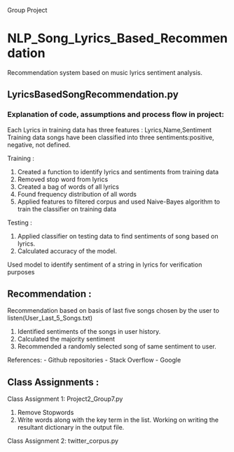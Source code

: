 Group Project
# NLP_Song_Lyrics_Based_Recommendation
Recommendation system based on music lyrics sentiment analysis.

## LyricsBasedSongRecommendation.py
### Explanation of code, assumptions and process flow in project:

Each Lyrics in training data has three features : Lyrics,Name,Sentiment
Training data songs have been classified into three sentiments:positive, negative, not defined.

Training :
1. Created a function to identify lyrics and sentiments from training data
2. Removed stop word from lyrics
3. Created a bag of words of all lyrics
4. Found frequency distribution of all words
5. Applied features to filtered corpus and used Naive-Bayes algorithm to train the classifier on training data

Testing :
1. Applied classifier on testing data to find sentiments of song based on lyrics.
2. Calculated accuracy of the model.

Used model to identify sentiment of a string in lyrics for verification purposes

## Recommendation :
Recommendation based on basis of last five songs chosen by the user to listen(User_Last_5_Songs.txt)
1. Identified sentiments of the songs in user history.
2. Calculated the majority sentiment
3. Recommended a randomly selected song of same sentiment to user.


References: - Github repositories
            - Stack Overflow
            - Google



## Class Assignments :
Class Assignment 1: Project2_Group7.py
1. Remove Stopwords
2. Write words along with the key term in the list.
Working on writing the resultant dictionary in the output file.

Class Assignment 2: twitter_corpus.py

